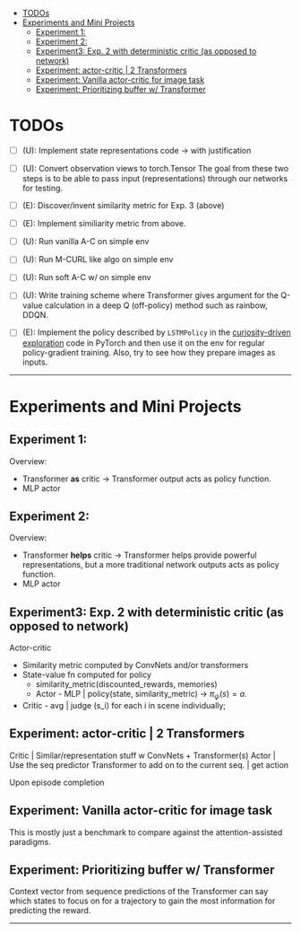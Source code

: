 - [TODOs](#todos)
- [Experiments and Mini Projects](#experiments-and-mini-projects)
  - [Experiment 1:](#experiment-1)
  - [Experiment 2:](#experiment-2)
  - [Experiment3:  Exp. 2 with deterministic critic (as opposed to network)](#experiment3--exp-2-with-deterministic-critic-as-opposed-to-network)
  - [Experiment: actor-critic | 2 Transformers](#experiment-actor-critic--2-transformers)
  - [Experiment: Vanilla actor-critic for image task](#experiment-vanilla-actor-critic-for-image-task)
  - [Experiment: Prioritizing buffer w/ Transformer](#experiment-prioritizing-buffer-w-transformer)



# TODOs

- [ ] (U): Implement state representations code -> with justification
- [ ] (U): Convert observation views to torch.Tensor
The goal from these two steps is to be able to pass input (representations) through our networks for testing. 

- [ ] (E): Discover/invent similarity metric for Exp. 3 (above)
- [ ] (E): Implement similiarity metric from above.
- [ ] (U): Run vanilla A-C on simple env 
- [ ] (U): Run M-CURL like  algo on simple env
- [ ] (U): Run soft A-C w/ on simple env
- [ ] (U): Write training scheme where Transformer gives argument for the Q-value calculation in a deep Q (off-policy) method such as rainbow, DDQN.
- [ ] (E): Implement the policy described by `LSTMPolicy` in the [curiosity-driven exploration](https://github.com/pathak22/noreward-rl/blob/master/src/model.py)  code in PyTorch and then use it on the env for regular policy-gradient training. Also, try to see how they prepare images as inputs. 

---

# Experiments and Mini Projects

## Experiment 1:  

Overview:
- Transformer **as** critic -> Transformer output acts as policy function.
- MLP actor


## Experiment 2: 

Overview: 
- Transformer **helps** critic -> Transformer helps provide powerful representations, but a more traditional network outputs acts as policy function. 
- MLP actor 

## Experiment3:  Exp. 2 with deterministic critic (as opposed to network)

Actor-critic 
- Similarity metric computed by ConvNets and/or transformers
- State-value fn computed for policy
  - similarity_metric(discounted_rewards, memories)
  - Actor - MLP |  policy(state, similarity_metric) ->   $\pi_\psi(s) = a$.
- Critic - avg | judge (s_i) for each i in scene individually;

## Experiment: actor-critic | 2 Transformers

Critic | Similar/representation stuff  w ConvNets + Transformer(s)
Actor | Use the seq predictor Transformer to add on to the current seq. | get action

Upon episode completion 

## Experiment: Vanilla actor-critic for image task

This is mostly just a benchmark to compare against the attention-assisted paradigms. 

## Experiment: Prioritizing buffer w/ Transformer

Context vector from sequence predictions of the Transformer can say which states to focus on for a trajectory to gain the most information for predicting the reward.  

----




